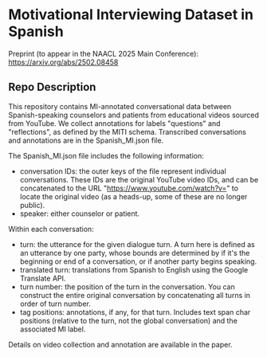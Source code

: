
# Motivational Interviewing Dataset in Spanish 

Preprint (to appear in the NAACL 2025 Main Conference): https://arxiv.org/abs/2502.08458

## Repo Description

This repository contains MI-annotated conversational data between Spanish-speaking counselors and patients from educational videos sourced from YouTube. We collect annotations for labels "questions" and "reflections", as defined by the MITI schema. Transcribed conversations and annotations are in the Spanish_MI.json file. 

The Spanish_MI.json file includes the following information:
- conversation IDs: the outer keys of the file represent individual conversations. These IDs are the original YouTube video IDs, and can be concatenated to the URL "https://www.youtube.com/watch?v=" to locate the original video (as a heads-up, some of these are no longer public).
- speaker: either counselor or patient.

Within each conversation:
- turn: the utterance for the given dialogue turn. A turn here is defined as an utterance by one party, whose bounds are determined by if it's the beginning or end of a conversation, or if another party begins speaking.
- translated turn: translations from Spanish to English using the Google Translate API.
- turn number: the position of the turn in the conversation. You can construct the entire original conversation by concatenating all turns in order of turn number.
- tag positions: annotations, if any, for that turn. Includes text span char positions (relative to the turn, not the global conversation) and the associated MI label.

Details on video collection and annotation are available in the paper. 







